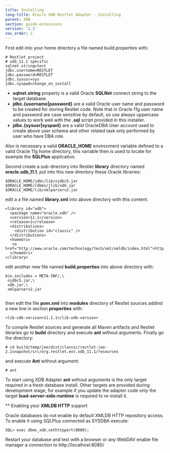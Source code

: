 ```yaml
---
title: Installing
long-title: Oracle XDB Restlet Adapter - Installing
parent: XDB
section: guide-extensions
version: '2.2'
nav_order: 2
---
```

First edit into your home directory a file named build.properties with:

<pre class="language-bash"><code class="language-bash"># Restlet project
# xdb_11.1 specific
sqlnet.string=test
jdbc.username=RESTLET
jdbc.password=RESTLET
jdbc.sysusr=sys
jdbc.syspwd=change_on_install
</code></pre>

 - __sqlnet.string__ property is a valid Oracle __SQLNet__ connect string to the target database.
 - __jdbc.{username|password}__ are a valid Oracle user name and password to be created for storing Restlet code. Note that in Oracle 11g user name and password are case sensitive by default, so use always uppercase values to work well with the __.sql__ script provided in this installer.
 - __jdbc.{sysusr|syspwd}__ are a valid OracleDBA User account used to create above user schema and other related task only performed by user who have DBA role.

Also is necessary a valid __ORACLE_HOME__ environment variable defined to a valid Oracle 11g home directory, this variable then is used to locate for example the __SQLPlus__ application.

Second create a sub-directory into Restlet __library__ directory named __oracle.xdb_11.1__, put into this new directory these Oracle libraries:


<pre class="language-bash"><code class="language-bash">$ORACLE_HOME/jdbc/lib/ojdbc5.jar
$ORACLE_HOME/rdbms/jlib/xdb.jar
$ORACLE_HOME/lib/xmlparserv2.jar
</code></pre>


edit a a file named __library.xml__ into above directory with this content.

<pre class="language-markup"><code class="language-markup">&lt;library id=&quot;xdb&quot;&gt;
  &lt;package name=&quot;oracle.xdb&quot; /&gt;
  &lt;version&gt;11.1&lt;/version&gt;
  &lt;release&gt;1&lt;/release&gt;
  &lt;distributions&gt;
    &lt;distribution id=&quot;classic&quot; /&gt;
  &lt;/distributions&gt;
  &lt;homeUri&gt;
   &lt;a href=&quot;http://www.oracle.com/technology/tech/xml/xmldb/index.html&quot;&gt;http://www.oracle.com/technology/tech/xml/xmldb/index.html&lt;/a&gt;
  &lt;/homeUri&gt;
&lt;/library&gt;
</code></pre>


edit another new file named __build.properties__ into above directory with:


<pre class="language-bash"><code class="language-bash">bin.includes = META-INF/,\
 ojdbc5.jar,\
 xdb.jar,\
 xmlparserv2.jar

</code></pre>

then edit the file __pom.xml__ into __modules__ directory of Restlet sources addind a new line in section __properties__ with:


<pre class="language-markup"><code class="language-markup">&lt;lib-xdb-version&gt;11.1.1&lt;/lib-xdb-version&gt;
</code></pre>


To compile Restlet sources and generate all Maven artifacts and Restlet libraries go to __build__ directory and execute __ant__ without arguments.
Finally go the directory:


<pre class="language-bash"><code class="language-bash"># cd build/temp/jee/dist/classic/restlet-jee-2.1snapshot/src/org.restlet.ext.xdb_11.1/resources
</code></pre>

and execute __Ant__ without argument:

<pre class="language-bash"><code class="language-bash"># ant
</code></pre>


To start using XDB Adapter __ant__ without arguments is the only target required in a fresh database install. Other targets are provided during development stage, for example if you update the adapter code only the target __load-server-side-runtime__ is required to re-install it.


** Enabling your __XMLDB HTTP__ support


Oracle databases do not enable by default XMLDB HTTP repository access. To enable it using SQLPlus connected as SYSDBA execute:


<pre class="language-bash"><code class="language-bash">SQL&gt; exec dbms_xdb.sethttpport(8080);
</code></pre>

Restart your database and test with a browser or any WebDAV enable file manager a connection to http://localhost:8080/
